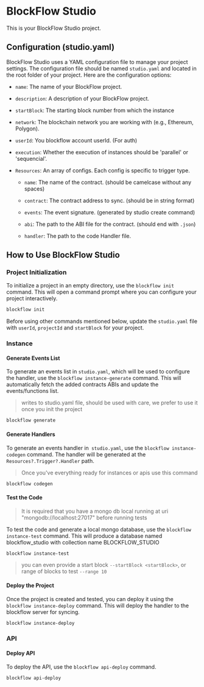 # BlockFlow Studio

This is your BlockFlow Studio project.

## Configuration (studio.yaml)

BlockFlow Studio uses a YAML configuration file to manage your project settings. The configuration file should be named `studio.yaml` and located in the root folder of your project. Here are the configuration options:

- `name`: The name of your BlockFlow project.

- `description`: A description of your BlockFlow project.

- `startBlock`: The starting block number from which the instance

- `network`: The blockchain network you are working with (e.g., Ethereum, Polygon).

- `userId`: You blockflow account userId. (For auth)

- `execution`: Whether the execution of instances should be 'parallel' or 'sequencial'.

- `Resources`: An array of configs. Each config is specific to trigger type.

  - `name`: The name of the contract. (should be camelcase without any spaces)

  - `contract`: The contract address to sync. (should be in string format)

  - `events`: The event signature. (generated by studio create command)

  - `abi`: The path to the ABI file for the contract. (should end with `.json`)

  - `handler`: The path to the code Handler file.

## How to Use BlockFlow Studio

### Project Initialization

To initialize a project in an empty directory, use the `blockflow init` command. This will open a command prompt where you can configure your project interactively.

```bash
blockflow init
```

Before using other commands mentioned below, update the `studio.yaml` file with `userId`, `projectId` and `startBlock` for your project.

### Instance

#### Generate Events List

To generate an events list in `studio.yaml`, which will be used to configure the handler, use the `blockflow instance-generate` command. This will automatically fetch the added contracts ABIs and update the events/functions list.

> writes to studio.yaml file, should be used with care, we prefer to use it once you init the project

```bash
blockflow generate
```

#### Generate Handlers

To generate an events handler in` studio.yaml`, use the `blockflow instance-codegen` command. The handler will be generated at the `Resources?.Trigger?.Handler` path.

> Once you've everything ready for instances or apis use this command

```bash
blockflow codegen
```

#### Test the Code

> It is required that you have a mongo db local running at uri "mongodb://localhost:27017" before running tests

To test the code and generate a local mongo database, use the `blockflow instance-test` command. This will produce a database named blockflow_studio with collection name BLOCKFLOW_STUDIO

```bash
blockflow instance-test
```

> you can even provide a start block `--startBlock <startBlock>`, or range of blocks to test `--range 10`

#### Deploy the Project

Once the project is created and tested, you can deploy it using the `blockflow instance-deploy` command. This will deploy the handler to the blockflow server for syncing.

```bash
blockflow instance-deploy
```

### API

#### Deploy API

To deploy the API, use the `blockflow api-deploy` command.

```bash
blockflow api-deploy
```
